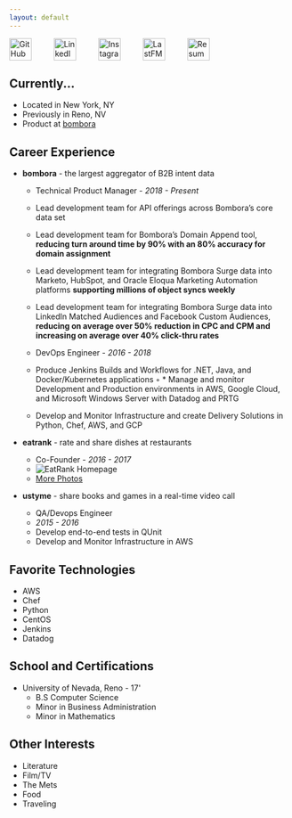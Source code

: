 ```yaml
---
layout: default
---
```


<div id="social" style="display:inline-flex">
<a href="https://github.com/bennicholes" title="Github" style="padding-right: 40px">
<img alt="GitHub" height="40px" width="40px" src="../assets/github.svg"/>
</a>
<a href="https://www.linkedin.com/in/bennicholes" title="LinkedIn" style="padding-right: 40px">
<img alt="LinkedIn" height="40px" width="40px" src="../assets/linkedin.svg"/>
</a>
<a href="https://instagram.com/bennicholes" title="Instagram" style="padding-right: 40px">
<img alt="Instagram" height="40px" width="40px" src="../assets/instagram.svg"/>
</a>
<a href="http://www.last.fm/user/bennicholes" title="LastFM" style="padding-right: 40px">
<img alt="LastFM" height="40px" width="40px" src="../assets/lastfm.svg"/>
</a>
<a href="../assets/resume.pdf" title="Resume" style="padding-right: 40px">
<img alt="Resume" height="40px" width="40px" src="../assets/resume.svg"/>
</a>
</div>

## Currently...

* Located in New York, NY
* Previously in Reno, NV
* Product at [bombora](http://bombora.com)

## Career Experience

* **bombora** - the largest aggregator of B2B intent data
    * Technical Product Manager - _2018 - Present_
    * Lead development team for API offerings across Bombora’s core data set
    * Lead development team for Bombora’s Domain Append tool, **reducing turn around time by 90% with an 80% accuracy
    for domain assignment**
    * Lead development team for integrating Bombora Surge data into Marketo, HubSpot, and Oracle Eloqua Marketing Automation platforms **supporting millions of object syncs weekly**
    * Lead development team for integrating Bombora Surge data into LinkedIn Matched Audiences and Facebook Custom
Audiences, **reducing on average over 50% reduction in CPC and CPM and increasing on average over 40% click-thru rates**

    * DevOps Engineer - _2016 - 2018_
    * Produce Jenkins Builds and Workflows for .NET, Java, and Docker/Kubernetes applications
◦   * Manage and monitor Development and Production environments in AWS, Google Cloud, and Microsoft Windows Server
with Datadog and PRTG
    * Develop and Monitor Infrastructure and create Delivery Solutions in Python, Chef, AWS, and GCP

* **eatrank** - rate and share dishes at restaurants
	* Co-Founder - _2016 - 2017_ 
	* ![EatRank Homepage](../assets/eatank-homepage.png)
	* [More Photos](http://bennicholes.github.io/assets/eatrank-images.pdf)

* **ustyme** -  share books and games in a real-time video call
	* QA/Devops Engineer
	* _2015 - 2016_
	* Develop end-to-end tests in QUnit
	* Develop and Monitor Infrastructure in AWS

## Favorite Technologies
* AWS
* Chef
* Python
* CentOS
* Jenkins
* Datadog

## School and Certifications

* University of Nevada, Reno - 17'
	* B.S Computer Science
	* Minor in Business Administration
	* Minor in Mathematics

## Other Interests
* Literature
* Film/TV
* The Mets
* Food
* Traveling
